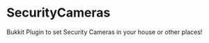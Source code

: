 SecurityCameras
===============

Bukkit Plugin to set Security Cameras in your house or other places!
